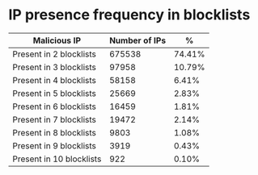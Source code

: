 # IP presence frequency in blocklists
| Malicious IP | Number of IPs | % |
|----|----|----|
| Present in 2 blocklists | 675538 | 74.41% |
| Present in 3 blocklists | 97958 | 10.79% |
| Present in 4 blocklists | 58158 | 6.41% |
| Present in 5 blocklists | 25669 | 2.83% |
| Present in 6 blocklists | 16459 | 1.81% |
| Present in 7 blocklists | 19472 | 2.14% |
| Present in 8 blocklists | 9803 | 1.08% |
| Present in 9 blocklists | 3919 | 0.43% |
| Present in 10 blocklists | 922 | 0.10% |
